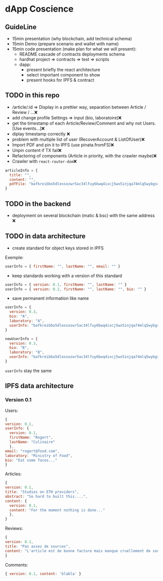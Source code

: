 # dApp Coscience

## GuideLine

- 15min presentation (why blockchain, add technical schema)
- 15min Demo (prepare scenario and wallet with name)
- 15min code presentation (make plan for what we will present):
  - README cascade of contracts deployments schema
  - hardhat project => contracts => test => scripts
  - dapp:
    - present briefly the react architecture
    - select important component to show
    - present hooks for IPFS & contract

## TODO in this repo

- /article/:id => Display in a prettier way, separation between Article / Review / ...❌
- add change profile Settings => input (bio, laboratoire)❌
- get the timestamp of each Article/Review/Comment and why not Users. [Use events...]❌
- diplay timestamp correctly ❌
- problem with multiple list of user (RecoverAccount & ListOfUser)❌
- Import PDF and pin it to IPFS (use pinata.fromFS)❌
- Unpin content if TX fail❌
- Refactoring of components (Article in priority, with the crawler maybe)❌
- Crawler with `react-router-dom`❌

```js
articleInfo = {
  title: "",
  content: "",
  pdfFile: "bafkreibbo5dlexsozwr5ac34lfuy6bwq4ixcj5wx5injqa74mlq5wybgs4",
}
```

## TODO in the backend

- deployment on several blockchain (matic & bsc) with the same address ❌

## TODO in data architecture

- create standard for object keys stored in IPFS

Exemple:

```js
userInfo = { firstName: "", lastName: "", email: "" }
```

- keep standards working with a version of this standard

```js
userInfo = { version: 0.1, firstName: "", lastName: "" }
userInfo = { version: 0.2, firstName: "", lastName: "", bio: "" }
```

- save permanent information like name

```js
userInfo = {
  version: 0.3,
  bio: "A",
  laboratory: "A",
  userInfo: "bafkreibbo5dlexsozwr5ac34lfuy6bwq4ixcj5wx5injqa74mlq5wybgs4",
}

newUserInfo = {
  version: 0.3,
  bio: "B",
  laboratory: "B",
  userInfo: "bafkreibbo5dlexsozwr5ac34lfuy6bwq4ixcj5wx5injqa74mlq5wybgs4",
}
```

`userInfo` stay the same

## IPFS data architecture

### Version 0.1

Users:

```js
{
version: 0.1,
userInfo: {
  version: 0.1,
  firstName: "Rogert",
  lastName: "Culinaire"
  },
email: "rogert@food.com",
laboratory: "Ministry of Food",
bio: "Eat some Tacos..."
}
```

Articles:

```js
{
version: 0.1,
title: "Studies on ETH providers",
abstract: "So hard to built this....",
content: {
  version: 0.1,
  content: "For the moment nothing is done..."
  },
}
```

Reviews:

```js
{
version: 0.1,
title: "Pas assez de sources",
content: "L'article est de bonne facture mais manque cruellement de sources"
}
```

Comments:

```js
{ version: 0.1, content: 'blabla' }
```
